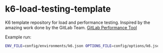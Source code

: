 # k6-load-testing-template
K6 template repository for load and performance testing. Inspired by the amazing work done by the GitLab Team. [GitLab Performance Tool](https://gitlab.com/gitlab-org/quality/performance/-/blob/main/k6)

Example run:
```bash
ENV_FILE=config/environments/k6.json OPTIONS_FILE=config/options/k6.json k6 run tests/api/simple.js
```